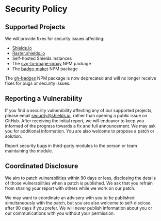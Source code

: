 # Security Policy

## Supported Projects

We will provide fixes for security issues affecting:

- [Shields.io](https://shields.io)
- [Raster.shields.io](https://easter.shields.io)
- Self-hosted Shields instances
- The [svg-to-image-proxy](https://www.npmjs.com/package/svg-to-image-proxy) NPM package
- The [badge-maker](https://www.npmjs.com/package/badge-maker) NPM package

The [gh-badges](https://www.npmjs.com/package/gh-badges) NPM package is now deprecated and will no longer receive fixes for bugs or security issues.

## Reporting a Vulnerability

If you find a security vulnerability affecting any of our supported projects, please email [security@shields.io](mailto:security@shields.io), rather than opening a public issue on GitHub. After receiving the initial report, we will endeavor to keep you informed of the progress towards a fix and full announcement. We may ask you for additional information. You are also welcome to propose a patch or solution.

Report security bugs in third-party modules to the person or team maintaining the module.

## Coordinated Disclosure

We aim to patch vulnerabilities within 90 days or less, disclosing the details of those vulnerabilities when a patch is published. We ask that you refrain from sharing your report with others while we work on our patch.

We may want to coordinate an advisory with you to be published simultaneously with the patch, but you are also welcome to self-disclose after 90 days if you prefer. We will never publish information about you or our communications with you without your permission.
